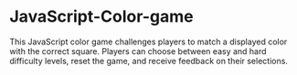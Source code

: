 # JavaScript-Color-game
This JavaScript color game challenges players to match a displayed color with the correct square. Players can choose between easy and hard difficulty levels, reset the game, and receive feedback on their selections.
